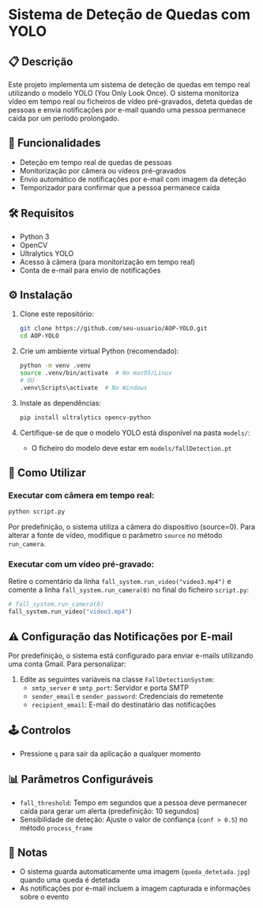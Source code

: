 # Sistema de Deteção de Quedas com YOLO

## 📋 Descrição

Este projeto implementa um sistema de deteção de quedas em tempo real utilizando o modelo YOLO (You Only Look Once). O sistema monitoriza vídeo em tempo real ou ficheiros de vídeo pré-gravados, deteta quedas de pessoas e envia notificações por e-mail quando uma pessoa permanece caída por um período prolongado.

## 🌟 Funcionalidades

- Deteção em tempo real de quedas de pessoas
- Monitorização por câmera ou vídeos pré-gravados
- Envio automático de notificações por e-mail com imagem da deteção
- Temporizador para confirmar que a pessoa permanece caída

## 🛠️ Requisitos

- Python 3
- OpenCV
- Ultralytics YOLO
- Acesso à câmera (para monitorização em tempo real)
- Conta de e-mail para envio de notificações

## ⚙️ Instalação

1. Clone este repositório:
   ```bash
   git clone https://github.com/seu-usuario/AOP-YOLO.git
   cd AOP-YOLO
   ```

2. Crie um ambiente virtual Python (recomendado):
   ```bash
   python -m venv .venv
   source .venv/bin/activate  # No macOS/Linux
   # OU
   .venv\Scripts\activate  # No Windows
   ```

3. Instale as dependências:
   ```bash
   pip install ultralytics opencv-python
   ```

4. Certifique-se de que o modelo YOLO está disponível na pasta `models/`:
   - O ficheiro do modelo deve estar em `models/fallDetection.pt`

## 🚀 Como Utilizar

### Executar com câmera em tempo real:

```bash
python script.py
```

Por predefinição, o sistema utiliza a câmera do dispositivo (source=0). Para alterar a fonte de vídeo, modifique o parâmetro `source` no método `run_camera`.

### Executar com um vídeo pré-gravado:

Retire o comentário da linha `fall_system.run_video("video3.mp4")` e comente a linha `fall_system.run_camera(0)` no final do ficheiro `script.py`:

```python
# fall_system.run_camera(0)
fall_system.run_video("video3.mp4")
```

## ⚠️ Configuração das Notificações por E-mail

Por predefinição, o sistema está configurado para enviar e-mails utilizando uma conta Gmail. Para personalizar:

1. Edite as seguintes variáveis na classe `FallDetectionSystem`:
   - `smtp_server` e `smtp_port`: Servidor e porta SMTP
   - `sender_email` e `sender_password`: Credenciais do remetente
   - `recipient_email`: E-mail do destinatário das notificações

## 🕹️ Controlos

- Pressione `q` para sair da aplicação a qualquer momento

## 📊 Parâmetros Configuráveis

- `fall_threshold`: Tempo em segundos que a pessoa deve permanecer caída para gerar um alerta (predefinição: 10 segundos)
- Sensibilidade de deteção: Ajuste o valor de confiança (`conf > 0.5`) no método `process_frame`

## 📝 Notas

- O sistema guarda automaticamente uma imagem (`queda_detetada.jpg`) quando uma queda é detetada
- As notificações por e-mail incluem a imagem capturada e informações sobre o evento